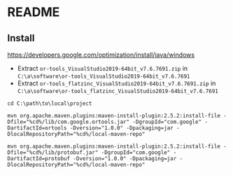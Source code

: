 # README

## Install

<https://developers.google.com/optimization/install/java/windows>

- Extract `or-tools_VisualStudio2019-64bit_v7.6.7691.zip` in `C:\a\software\or-tools_VisualStudio2019-64bit_v7.6.7691`
- Extract `or-tools_flatzinc_VisualStudio2019-64bit_v7.6.7691.zip` in `C:\a\software\or-tools_flatzinc_VisualStudio2019-64bit_v7.6.7691`

```
cd C:\path\to\local\project

mvn org.apache.maven.plugins:maven-install-plugin:2.5.2:install-file -Dfile="%cd%/lib/com.google.ortools.jar" -DgroupId="com.google" -DartifactId=ortools -Dversion="1.0.0" -Dpackaging=jar -DlocalRepositoryPath="%cd%/local-maven-repo"

mvn org.apache.maven.plugins:maven-install-plugin:2.5.2:install-file -Dfile="%cd%/lib/protobuf.jar" -DgroupId="com.google" -DartifactId=protobuf -Dversion="1.0.0" -Dpackaging=jar -DlocalRepositoryPath="%cd%/local-maven-repo"
```
